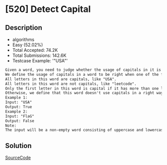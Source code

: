 # [520] Detect Capital

## Description

* algorithms
* Easy (52.02%)
* Total Accepted:    74.2K
* Total Submissions: 142.6K
* Testcase Example:  '"USA"'

```md
Given a word, you need to judge whether the usage of capitals in it is right or not.
We define the usage of capitals in a word to be right when one of the following cases holds:
All letters in this word are capitals, like "USA".
All letters in this word are not capitals, like "leetcode".
Only the first letter in this word is capital if it has more than one letter, like "Google".
Otherwise, we define that this word doesn't use capitals in a right way.
Example 1:
Input: "USA"
Output: True
Example 2:
Input: "FlaG"
Output: False
Note:
The input will be a non-empty word consisting of uppercase and lowercase latin letters.

```

## Solution

[SourceCode](./solution.js)